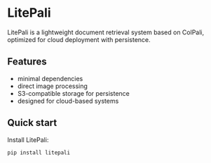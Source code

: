 # LitePali

LitePali is a lightweight document retrieval system based on ColPali, optimized for cloud deployment with persistence.

## Features

- minimal dependencies
- direct image processing
- S3-compatible storage for persistence
- designed for cloud-based systems

## Quick start

Install LitePali:

```bash
pip install litepali
```